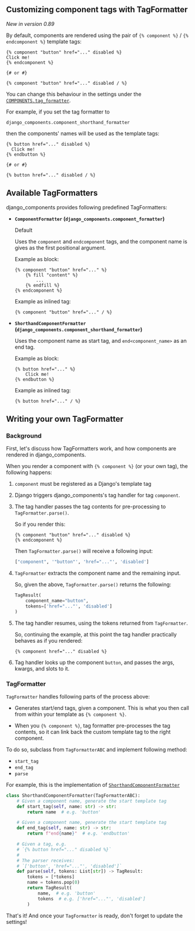 ## Customizing component tags with TagFormatter

_New in version 0.89_

By default, components are rendered using the pair of `{% component %}` / `{% endcomponent %}` template tags:

```django
{% component "button" href="..." disabled %}
Click me!
{% endcomponent %}

{# or #}

{% component "button" href="..." disabled / %}
```

You can change this behaviour in the settings under the [`COMPONENTS.tag_formatter`](#tag-formatter-setting).

For example, if you set the tag formatter to

`django_components.component_shorthand_formatter`

then the components' names will be used as the template tags:

```django
{% button href="..." disabled %}
  Click me!
{% endbutton %}

{# or #}

{% button href="..." disabled / %}
```

## Available TagFormatters

django_components provides following predefined TagFormatters:

- **`ComponentFormatter` (`django_components.component_formatter`)**

  Default

  Uses the `component` and `endcomponent` tags, and the component name is gives as the first positional argument.

  Example as block:

  ```django
  {% component "button" href="..." %}
      {% fill "content" %}
          ...
      {% endfill %}
  {% endcomponent %}
  ```

  Example as inlined tag:

  ```django
  {% component "button" href="..." / %}
  ```

- **`ShorthandComponentFormatter` (`django_components.component_shorthand_formatter`)**

  Uses the component name as start tag, and `end<component_name>`
  as an end tag.

  Example as block:

  ```django
  {% button href="..." %}
      Click me!
  {% endbutton %}
  ```

  Example as inlined tag:

  ```django
  {% button href="..." / %}
  ```

## Writing your own TagFormatter

### Background

First, let's discuss how TagFormatters work, and how components are rendered in django_components.

When you render a component with `{% component %}` (or your own tag), the following happens:

1. `component` must be registered as a Django's template tag
2. Django triggers django_components's tag handler for tag `component`.
3. The tag handler passes the tag contents for pre-processing to `TagFormatter.parse()`.

   So if you render this:

   ```django
   {% component "button" href="..." disabled %}
   {% endcomponent %}
   ```

   Then `TagFormatter.parse()` will receive a following input:

   ```py
   ["component", '"button"', 'href="..."', 'disabled']
   ```

4. `TagFormatter` extracts the component name and the remaining input.

   So, given the above, `TagFormatter.parse()` returns the following:

   ```py
   TagResult(
       component_name="button",
       tokens=['href="..."', 'disabled']
   )
   ```

5. The tag handler resumes, using the tokens returned from `TagFormatter`.

   So, continuing the example, at this point the tag handler practically behaves as if you rendered:

   ```django
   {% component href="..." disabled %}
   ```

6. Tag handler looks up the component `button`, and passes the args, kwargs, and slots to it.

### TagFormatter

`TagFormatter` handles following parts of the process above:

- Generates start/end tags, given a component. This is what you then call from within your template as `{% component %}`.

- When you `{% component %}`, tag formatter pre-processes the tag contents, so it can link back the custom template tag to the right component.

To do so, subclass from `TagFormatterABC` and implement following method:

- `start_tag`
- `end_tag`
- `parse`

For example, this is the implementation of [`ShorthandComponentFormatter`](#available-tagformatters)

```py
class ShorthandComponentFormatter(TagFormatterABC):
    # Given a component name, generate the start template tag
    def start_tag(self, name: str) -> str:
        return name  # e.g. 'button'

    # Given a component name, generate the start template tag
    def end_tag(self, name: str) -> str:
        return f"end{name}"  # e.g. 'endbutton'

    # Given a tag, e.g.
    # `{% button href="..." disabled %}`
    #
    # The parser receives:
    # `['button', 'href="..."', 'disabled']`
    def parse(self, tokens: List[str]) -> TagResult:
        tokens = [*tokens]
        name = tokens.pop(0)
        return TagResult(
            name,  # e.g. 'button'
            tokens  # e.g. ['href="..."', 'disabled']
        )
```

That's it! And once your `TagFormatter` is ready, don't forget to update the settings!
